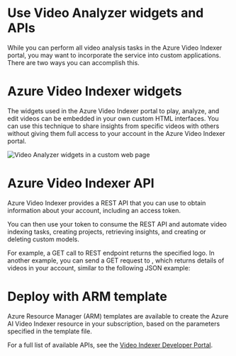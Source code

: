 
# 
# Use Video Analyzer widgets and APIs

While you can perform all video analysis tasks in the Azure Video Indexer portal, you may want to incorporate the service into custom applications. There are two ways you can accomplish this.

## 
# Azure Video Indexer widgets

The widgets used in the Azure Video Indexer portal to play, analyze, and edit videos can be embedded in your own custom HTML interfaces. You can use this technique to share insights from specific videos with others without giving them full access to your account in the Azure Video Indexer portal.

![Video Analyzer widgets in a custom web page](../../wwl-data-ai/analyze-video/media/widgets.png)

## 
# Azure Video Indexer API

Azure Video Indexer provides a REST API that you can use to obtain information about your account, including an access token.

You can then use your token to consume the REST API and automate video indexing tasks, creating projects, retrieving insights, and creating or deleting custom models.

For example, a GET call to REST endpoint returns the specified logo. In another example, you can send a GET request to , which returns details of videos in your account, similar to the following JSON example:

## 
# Deploy with ARM template

Azure Resource Manager (ARM) templates are available to create the Azure AI Video Indexer resource in your subscription, based on the parameters specified in the template file.

For a full list of available APIs, see the [Video Indexer Developer Portal](https://api-portal.videoindexer.ai/).



